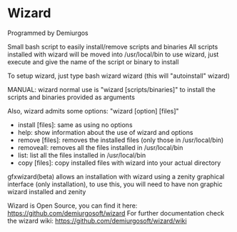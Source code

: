 Wizard
======
Programmed by Demiurgos

Small bash script to easily install/remove scripts and binaries
All scripts installed with wizard will be moved into /usr/local/bin
to use wizard, just execute and give the name of the script or binary to install

To setup wizard, just type bash wizard wizard (this will "autoinstall" wizard)

MANUAL:
wizard normal use is "wizard [scripts/binaries]" to install the scripts and binaries provided as arguments

Also, wizard admits some options: "wizard [option] [files]"      
* install [files]: same as using no options
* help: show information about the use of wizard and options
* remove [files]: removes the installed files (only those in /usr/local/bin)
* removeall: removes all the files installed in /usr/local/bin
* list: list all the files installed in /usr/local/bin
* copy [files]: copy installed files with wizard into your actual directory


gfxwizard(beta) allows an installation with wizard using a zenity graphical interface (only installation), to use this, you will need to have non graphic wizard installed and zenity

Wizard is Open Source, you can find it here:  https://github.com/demiurgosoft/wizard
For further documentation check the wizard wiki: https://github.com/demiurgosoft/wizard/wiki
